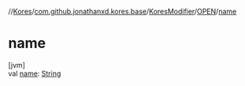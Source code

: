 //[Kores](../../../../index.md)/[com.github.jonathanxd.kores.base](../../index.md)/[KoresModifier](../index.md)/[OPEN](index.md)/[name](name.md)

# name

[jvm]\
val [name](name.md): [String](https://kotlinlang.org/api/latest/jvm/stdlib/kotlin/-string/index.html)

